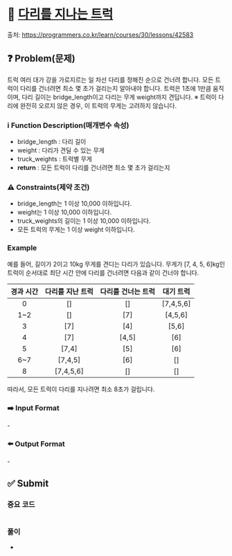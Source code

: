 # :bookmark_tabs: [다리를 지나는 트럭][title]
출처: https://programmers.co.kr/learn/courses/30/lessons/42583

## :question: Problem(문제)
트럭 여러 대가 강을 가로지르는 일 차선 다리를 정해진 순으로 건너려 합니다. 모든 트럭이 다리를 건너려면 최소 몇 초가 걸리는지 알아내야 합니다. 트럭은 1초에 1만큼 움직이며, 다리 길이는 bridge_length이고 다리는 무게 weight까지 견딥니다.
※ 트럭이 다리에 완전히 오르지 않은 경우, 이 트럭의 무게는 고려하지 않습니다.

### :information_source: Function Description(매개변수 속성)
- bridge_length : 다리 길이
- weight : 다리가 견딜 수 있는 무게
- truck_weights : 트럭별 무게
- __return__ : 모든 트럭이 다리를 건너려면 최소 몇 초가 걸리는지

### :warning: Constraints(제약 조건)
- bridge_length는 1 이상 10,000 이하입니다.
- weight는 1 이상 10,000 이하입니다.
- truck_weights의 길이는 1 이상 10,000 이하입니다.
- 모든 트럭의 무게는 1 이상 weight 이하입니다.

### Example
예를 들어, 길이가 2이고 10kg 무게를 견디는 다리가 있습니다. 무게가 [7, 4, 5, 6]kg인 트럭이 순서대로 최단 시간 안에 다리를 건너려면 다음과 같이 건너야 합니다.

| 경과 시간 | 다리를 지난 트럭 | 다리를 건너는 트럭 |   대기 트럭   |
| :---: | :-------: | :--------: | :-------: |
|   0   |    []     |     []     | [7,4,5,6] |
|  1~2  |    []     |    [7]     |  [4,5,6]  |
|   3   |    [7]    |    [4]     |   [5,6]   |
|   4   |    [7]    |   [4,5]    |    [6]    |
|   5   |   [7,4]   |    [5]     |    [6]    |
|  6~7  |  [7,4,5]  |    [6]     |    []     |
|   8   | [7,4,5,6] |     []     |    []     |

따라서, 모든 트럭이 다리를 지나려면 최소 8초가 걸립니다.

### :arrow_right: Input Format
\-

### :arrow_left: Output Format
\-

## :white_check_mark: Submit
### 중요 코드
``` java
```
### 풀이
- 

[title]: https://programmers.co.kr/learn/courses/30/lessons/42583